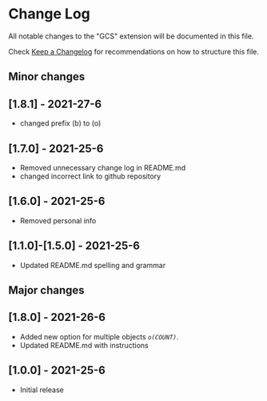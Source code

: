 # Change Log

All notable changes to the "GCS" extension will be documented in this file.

Check [Keep a Changelog](http://keepachangelog.com/) for recommendations on how to structure this file.

## Minor changes

## [1.8.1] - 2021-27-6
- changed prefix (b) to (o)

## [1.7.0] - 2021-25-6
- Removed unnecessary change log in README.md
- changed incorrect link to github repository

## [1.6.0] - 2021-25-6
- Removed personal info

## [1.1.0]-[1.5.0] - 2021-25-6
- Updated README.md spelling and grammar

## Major changes

## [1.8.0] - 2021-26-6
- Added new option for multiple objects *`o(COUNT)`*. 
- Updated README.md with instructions

## [1.0.0] - 2021-25-6
- Initial release